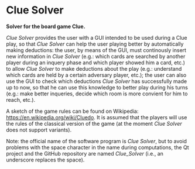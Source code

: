 # Clue Solver

**Solver for the board game Clue.**

*Clue Solver* provides the user with a GUI intended to be used during a Clue play, so that *Clue Solver* can help the user playing better by automatically making deductions: the user, by means of the GUI, must continously insert new information in *Clue Solver* (e.g.: which cards are searched by another player during an inquery phase and which player showed him a card, etc.) to allow *Clue Solver* to make deductions about the play (e.g.: understand which cards are held by a certain adversary player, etc.); the user can also use the GUI to check which deductions *Clue Solver* has successfully made up to now, so that he can use this knowledge to better play during his turns (e.g.: make better inqueries, decide which room is more convient for him to reach, etc.).

A sketch of the game rules can be found on Wikipedia: <https://en.wikipedia.org/wiki/Cluedo>. It is assumed that the players will use the rules of the classical version of the game (at the moment *Clue Solver* does not support variants).

Note: the official name of the software program is *Clue Solver*, but to avoid problems with the space character in the name during computations, the Qt project and the GitHub repository are named *Clue_Solver* (i.e., an underscore replaces the space).
